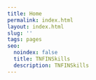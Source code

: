 ```yaml
---
title: Home
permalink: index.html
layout: index.html
slug: ''
tags: pages
seo:
  noindex: false
  title: TNFINSkills
  description: TNFINSkills
---
```



